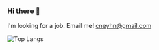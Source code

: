 ### Hi there 👋

I'm looking for a job. Email me! cneyhn@gmail.com

![Top Langs](https://github-readme-stats.vercel.app/api/top-langs/?username=eyhn&layout=compact)
